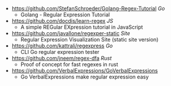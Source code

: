 - https://github.com/StefanSchroeder/Golang-Regex-Tutorial *Go*
  - Golang - Regular Expression Tutorial
- https://github.com/docdis/learn-regex *JS*
  - A simple REGular EXpression tutorial in JavaScript
- https://github.com/javallone/regexper-static *Site*
  - Regular Expression Visualization Site (static site version)
- https://github.com/kattrali/regexpress *Go*
  - CLI Go regular expression tester
- https://github.com/jneem/regex-dfa *Rust*
  - Proof of concept for fast regexes in rust
- https://github.com/VerbalExpressions/GoVerbalExpressions
  - Go VerbalExpressions make regular expression easy
